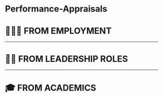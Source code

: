 # Performance-Appraisals

# 👨🏻‍💻 FROM EMPLOYMENT 

- - - -

# :firefighter: FROM LEADERSHIP ROLES 

- - - -

# :mortar_board: FROM ACADEMICS
